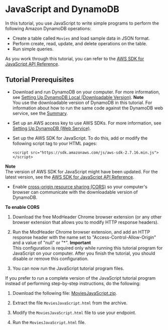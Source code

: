 # JavaScript and DynamoDB<a name="GettingStarted.JavaScript"></a>

In this tutorial, you use JavaScript to write simple programs to perform the following Amazon DynamoDB operations:
+ Create a table called `Movies` and load sample data in JSON format\.
+ Perform create, read, update, and delete operations on the table\.
+ Run simple queries\.

As you work through this tutorial, you can refer to the [AWS SDK for JavaScript API Reference](http://docs.aws.amazon.com/AWSJavaScriptSDK/latest/)\.

## Tutorial Prerequisites<a name="GettingStarted.Js.Prereqs"></a>
+ Download and run DynamoDB on your computer\. For more information, see [Setting Up DynamoDB Local \(Downloadable Version\)](DynamoDBLocal.md)\. 
**Note**  
You use the downloadable version of DynamoDB in this tutorial\. For information about how to run the same code against the DynamoDB web service, see the [Summary](GettingStarted.Js.Summary.md)\. 
+ Set up an AWS access key to use AWS SDKs\. For more information, see [Setting Up DynamoDB \(Web Service\)](SettingUp.DynamoWebService.md)\. 
+ Set up the AWS SDK for JavaScript\. To do this, add or modify the following script tag to your HTML pages:

  ```
  <script src="https://sdk.amazonaws.com/js/aws-sdk-2.7.16.min.js"></script>
  ```
**Note**  
 The version of AWS SDK for JavaScript might have been updated\. For the latest version, see the [AWS SDK for JavaScript API Reference](http://docs.aws.amazon.com/AWSJavaScriptSDK/latest/)\. 
+ Enable [cross\-origin resource sharing \(CORS\)](http://docs.aws.amazon.com/sdk-for-javascript/v2/developer-guide/cors.html) so your computer's browser can communicate with the downloadable version of DynamoDB\.


**To enable CORS**

  1.  Download the free ModHeader Chrome browser extension \(or any other browser extension that allows you to modify HTTP response headers\)\. 

  1. Run the ModHeader Chrome browser extension, and add an HTTP response header with the name set to "Access\-Control\-Allow\-Origin" and a value of "null" or "\*"\.
**Important**  
This configuration is required only while running this tutorial program for JavaScript on your computer\. After you finish the tutorial, you should disable or remove this configuration\.

  1. You can now run the JavaScript tutorial program files\.

 If you prefer to run a complete version of the JavaScript tutorial program instead of performing step\-by\-step instructions, do the following: 

1. Download the following file: [MoviesJavaScript\.zip](samples/MoviesJavaScript.zip)\. 

1. Extract the file `MoviesJavaScript.html` from the archive\. 

1. Modify the `MoviesJavaScript.html` file to use your endpoint\. 

1. Run the `MoviesJavaScript.html` file\. 

